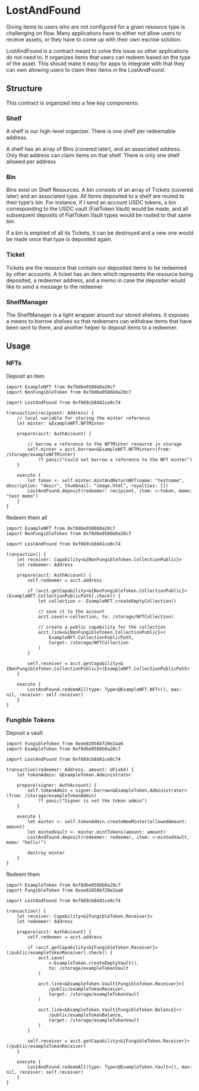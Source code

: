# LostAndFound
Giving items to users who are not configured for a given resource type
is challenging on flow. Many applications have to either not allow users 
to receive assets, or they have to come up with their own escrow 
solution.

LostAndFound is a contract meant to solve this issue so other 
applications do not need to. It organizes items that users can redeem based on the type of the asset. This should make it easy for apps to 
integrate with that they can own allowing users to claim their items in the LostAndFound. 

## Structure
This contract is organized into a few key components:

### Shelf
A shelf is our high-level organizer. There is one shelf per redeemable address.

A shelf has an array of Bins (covered later), and an associated address. Only that address can claim items on that shelf.
There is only one shelf allowed per address

### Bin
Bins exist on Shelf Resources. A bin consists of an array of Tickets (covered later) and an associated type.
All Items deposited to a shelf are routed to their type's bin. For instance, if I send an account USDC tokens, 
a bin corresponding to the USDC vault (FiatToken.Vault) would be made, and all subsequent deposits of FiatToken.Vault
types would be routed to that same bin. 

If a bin is emptied of all its Tickets, it can be destroyed and a new one would be made once that type is deposited again.

### Ticket
Tickets are the resource that contain our deposited items to be redeemed by other accounts. A ticket has an item which represents
the resource being deposited, a redeemer address, and a memo in case the depositer would like to send a message to the redeemer

### ShelfManager
The ShelfManager is a light wrapper around our stored shelves. It exposes a means to borrow shelves so that redeemers can withdraw
items that have been sent to them, and another helper to deposit items to a redeemer. 

## Usage

### NFTs

Deposit an item
```
import ExampleNFT from 0xf8d6e0586b0a20c7
import NonFungibleToken from 0xf8d6e0586b0a20c7

import LostAndFound from 0xf669cb8d41ce0c74

transaction(recipient: Address) {
    // local variable for storing the minter reference
    let minter: &ExampleNFT.NFTMinter

    prepare(acct: AuthAccount) {

        // borrow a reference to the NFTMinter resource in storage
        self.minter = acct.borrow<&ExampleNFT.NFTMinter>(from: /storage/exampleNFTMinter)
            ?? panic("Could not borrow a reference to the NFT minter")
    }

    execute {
        let token <- self.minter.mintAndReturnNFT(name: "testname", description: "descr", thumbnail: "image.html", royalties: [])
        LostAndFound.deposit(redeemer: recipient, item: <-token, memo: "test memo")
    }
}
```

Redeem them all
```
import ExampleNFT from 0xf8d6e0586b0a20c7
import NonFungibleToken from 0xf8d6e0586b0a20c7

import LostAndFound from 0xf669cb8d41ce0c74

transaction() {
    let receiver: Capability<&{NonFungibleToken.CollectionPublic}>
    let redeemer: Address

    prepare(acct: AuthAccount) {
        self.redeemer = acct.address

        if !acct.getCapability<&{NonFungibleToken.CollectionPublic}>(ExampleNFT.CollectionPublicPath).check() {
            let collection <- ExampleNFT.createEmptyCollection()

            // save it to the account
            acct.save(<-collection, to: /storage/NFTCollection)

            // create a public capability for the collection
            acct.link<&{NonFungibleToken.CollectionPublic}>(
                ExampleNFT.CollectionPublicPath,
                target: /storage/NFTCollection
            )
        }
        
        self.receiver = acct.getCapability<&{NonFungibleToken.CollectionPublic}>(ExampleNFT.CollectionPublicPath)
    }

    execute {
        LostAndFound.redeemAll(type: Type<@ExampleNFT.NFT>(), max: nil, receiver: self.receiver)
    }
}
```

### Fungible Tokens
Deposit a vault
```
import FungibleToken from 0xee82856bf20e2aa6
import ExampleToken from 0xf8d6e0586b0a20c7

import LostAndFound from 0xf669cb8d41ce0c74

transaction(redeemer: Address, amount: UFix64) {
    let tokenAdmin: &ExampleToken.Administrator

    prepare(signer: AuthAccount) {
        self.tokenAdmin = signer.borrow<&ExampleToken.Administrator>(from: /storage/exampleTokenAdmin)
            ?? panic("Signer is not the token admin")
    }

    execute {
        let minter <- self.tokenAdmin.createNewMinter(allowedAmount: amount)
        let mintedVault <- minter.mintTokens(amount: amount)
        LostAndFound.deposit(redeemer: redeemer, item: <-mintedVault, memo: "hello!")

        destroy minter
    }
}
```

Redeem them
```
import ExampleToken from 0xf8d6e0586b0a20c7
import FungibleToken from 0xee82856bf20e2aa6

import LostAndFound from 0xf669cb8d41ce0c74

transaction() {
    let receiver: Capability<&{FungibleToken.Receiver}>
    let redeemer: Address

    prepare(acct: AuthAccount) {
        self.redeemer = acct.address

        if !acct.getCapability<&{FungibleToken.Receiver}>(/public/exampleTokenReceiver).check() {
            acct.save(
                <-ExampleToken.createEmptyVault(),
                to: /storage/exampleTokenVault
            )

            acct.link<&ExampleToken.Vault{FungibleToken.Receiver}>(
                /public/exampleTokenReceiver,
                target: /storage/exampleTokenVault
            )

            acct.link<&ExampleToken.Vault{FungibleToken.Balance}>(
                /public/exampleTokenBalance,
                target: /storage/exampleTokenVault
            )
        }
        
        self.receiver = acct.getCapability<&{FungibleToken.Receiver}>(/public/exampleTokenReceiver)
    }

    execute {
        LostAndFound.redeemAll(type: Type<@ExampleToken.Vault>(), max: nil, receiver: self.receiver)
    }
}
 
```